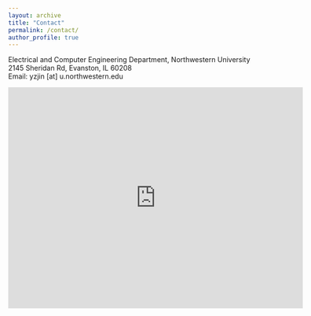 ```yaml
---
layout: archive
title: "Contact"
permalink: /contact/
author_profile: true
---
```

Electrical and Computer Engineering Department, Northwestern University<br>
2145 Sheridan Rd, Evanston, IL 60208<br>
Email: yzjin [at] u.northwestern.edu
<iframe src="https://www.google.com/maps/embed?pb=!1m18!1m12!1m3!1d5432.950548241576!2d-87.67826103256992!3d42.05738784392762!2m3!1f0!2f0!3f0!3m2!1i1024!2i768!4f13.1!3m3!1m2!1s0x880fda9f436eb88d%3A0xfb386a77a755506e!2s2145%20Sheridan%20Rd%2C%20Evanston%2C%20IL%2060208!5e0!3m2!1szh-CN!2sus!4v1622779967236!5m2!1szh-CN!2sus" width="600" height="450" style="border:0;" allowfullscreen="" loading="lazy"></iframe>
